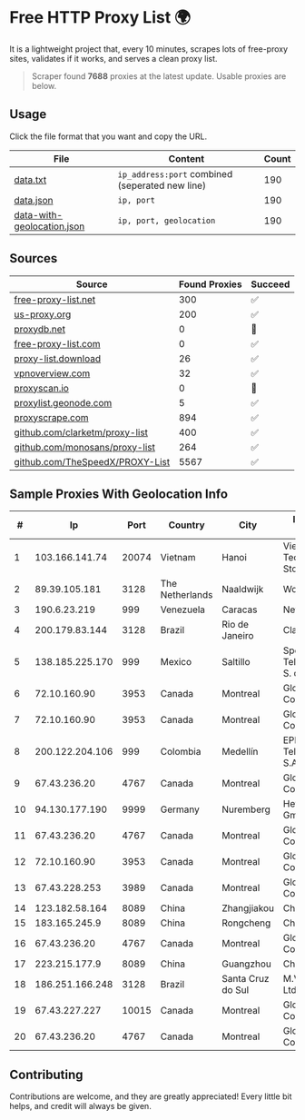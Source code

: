 
# Free HTTP Proxy List 🌍

It is a lightweight project that, every 10 minutes, scrapes lots of free-proxy sites, validates if it works, and serves a clean proxy list.


> Scraper found **7688** proxies at the latest update. Usable proxies are below.

## Usage

Click the file format that you want and copy the URL.


|File|Content|Count|
|----|-------|-----|
|[data.txt](https://raw.githubusercontent.com/themiralay/Proxy-List-World/master/data.txt)|`ip_address:port` combined (seperated new line)|190|
|[data.json](https://raw.githubusercontent.com/themiralay/Proxy-List-World/master/data.json)|`ip, port`|190|
|[data-with-geolocation.json](https://raw.githubusercontent.com/themiralay/Proxy-List-World/master/data-with-geolocation.json)|`ip, port, geolocation`|190|

## Sources

|Source|Found Proxies|Succeed|
|------|-------------|-------|
|[free-proxy-list.net](https://free-proxy-list.net)|300|✅|
|[us-proxy.org](https://www.us-proxy.org)|200|✅|
|[proxydb.net](http://proxydb.net)|0|🚫|
|[free-proxy-list.com](https://free-proxy-list.com/?page=&port=&type%5B%5D=http&type%5B%5D=https&up_time=0&search=Search)|0|✅|
|[proxy-list.download](https://www.proxy-list.download/HTTP)|26|✅|
|[vpnoverview.com](https://vpnoverview.com/privacy/anonymous-browsing/free-proxy-servers)|32|✅|
|[proxyscan.io](https://www.proxyscan.io)|0|🚫|
|[proxylist.geonode.com](https://proxylist.geonode.com/api/proxy-list?limit=300&page=1&sort_by=lastChecked&sort_type=desc&protocols=http,https)|5|✅|
|[proxyscrape.com](https://api.proxyscrape.com/v2/?request=displayproxies&protocol=http&timeout=10000&country=all&ssl=all&anonymity=all)|894|✅|
|[github.com/clarketm/proxy-list](https://raw.githubusercontent.com/clarketm/proxy-list/master/proxy-list-raw.txt)|400|✅|
|[github.com/monosans/proxy-list](https://raw.githubusercontent.com/monosans/proxy-list/main/proxies/http.txt)|264|✅|
|[github.com/TheSpeedX/PROXY-List](https://raw.githubusercontent.com/TheSpeedX/PROXY-List/master/http.txt)|5567|✅|


## Sample Proxies With Geolocation Info

|#|Ip|Port|Country|City|Internet Service Provider|
|-|--|----|-------|----|-------------------------|
|1|103.166.141.74|20074|Vietnam|Hanoi|Viet NAM Cloud Technology Joint Stock Company|
|2|89.39.105.181|3128|The Netherlands|Naaldwijk|WorldStream B.V.|
|3|190.6.23.219|999|Venezuela|Caracas|Net Uno|
|4|200.179.83.144|3128|Brazil|Rio de Janeiro|Claro S.A.|
|5|138.185.225.170|999|Mexico|Saltillo|Spectro Networks Telecomunicaciones, S. de R.L. de C.V.|
|6|72.10.160.90|3953|Canada|Montreal|GloboTech Communications|
|7|72.10.160.90|3953|Canada|Montreal|GloboTech Communications|
|8|200.122.204.106|999|Colombia|Medellín|EPM Telecomunicaciones S.A. E.S.P|
|9|67.43.236.20|4767|Canada|Montreal|GloboTech Communications|
|10|94.130.177.190|9999|Germany|Nuremberg|Hetzner Online GmbH|
|11|67.43.236.20|4767|Canada|Montreal|GloboTech Communications|
|12|72.10.160.90|3953|Canada|Montreal|GloboTech Communications|
|13|67.43.228.253|3989|Canada|Montreal|GloboTech Communications|
|14|123.182.58.164|8089|China|Zhangjiakou|China Telecom|
|15|183.165.245.9|8089|China|Rongcheng|Chinanet|
|16|67.43.236.20|4767|Canada|Montreal|GloboTech Communications|
|17|223.215.177.9|8089|China|Guangzhou|Chinanet|
|18|186.251.166.248|3128|Brazil|Santa Cruz do Sul|M.V. Martin & Cia Ltda.|
|19|67.43.227.227|10015|Canada|Montreal|GloboTech Communications|
|20|67.43.236.20|4767|Canada|Montreal|GloboTech Communications|



## Contributing

Contributions are welcome, and they are greatly appreciated! Every
little bit helps, and credit will always be given.

